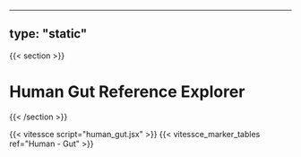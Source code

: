 ---
type: "static"
----
{{< section >}}

# Human Gut Reference Explorer

{{< /section >}}

{{< vitessce script="human_gut.jsx" >}}
{{< vitessce_marker_tables ref="Human - Gut" >}}
